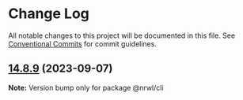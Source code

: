 # Change Log

All notable changes to this project will be documented in this file.
See [Conventional Commits](https://conventionalcommits.org) for commit guidelines.

## [14.8.9](https://github.com/nrwl/nx/compare/14.8.8...14.8.9) (2023-09-07)

**Note:** Version bump only for package @nrwl/cli
